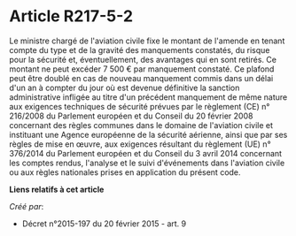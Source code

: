 # Article R217-5-2

Le ministre chargé de l'aviation civile fixe le montant de l'amende en tenant compte du type et de la gravité des manquements
constatés, du risque pour la sécurité et, éventuellement, des avantages qui en sont retirés. Ce montant ne peut excéder 7 500
€ par manquement constaté. Ce plafond peut être doublé en cas de nouveau manquement commis dans un délai d'un an à compter du
jour où est devenue définitive la sanction administrative infligée au titre d'un précédent manquement de même nature aux
exigences techniques de sécurité prévues par le règlement (CE) n° 216/2008 du Parlement européen et du Conseil du 20 février
2008 concernant des règles communes dans le domaine de l'aviation civile et instituant une Agence européenne de la sécurité
aérienne, ainsi que par ses règles de mise en œuvre, aux exigences résultant du règlement (UE) n° 376/2014 du Parlement
européen et du Conseil du 3 avril 2014 concernant les comptes rendus, l'analyse et le suivi d'événements dans l'aviation
civile ou aux règles nationales prises en application du présent code.

**Liens relatifs à cet article**

_Créé par_:

  - Décret n°2015-197 du 20 février 2015 - art. 9
